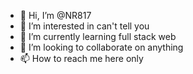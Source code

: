 - 👋 Hi, I’m @NR817
- 👀 I’m interested in can't tell you
- 🌱 I’m currently learning full stack web
- 💞️ I’m looking to collaborate on anything
- 📫 How to reach me here only

<!---
NR817/NR817 is a ✨ special ✨ repository because its `README.md` (this file) appears on your GitHub profile.
You can click the Preview link to take a look at your changes.
--->
